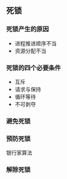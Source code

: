 ## 死锁

### 死锁产生的原因
- 进程推进顺序不当
- 资源分配不当

### 死锁的四个必要条件
- 互斥
- 请求与保持
- 循环等待
- 不可剥夺

### 避免死锁

### 预防死锁
银行家算法

### 解除死锁

